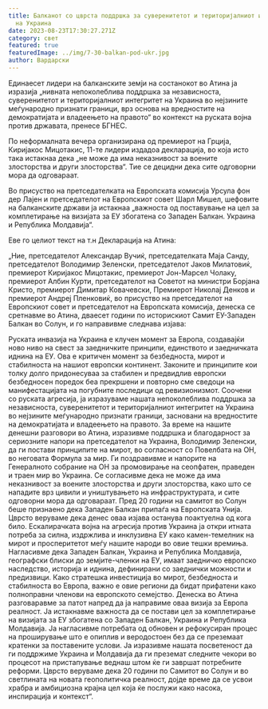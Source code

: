 ```yaml
---
title: Балканот со цврста поддршка за суверенитетот и територијалниот интегритет
  на Украина
date: 2023-08-23T17:30:27.271Z
category: свет
featured: true
featuredImage: ../img/7-30-balkan-pod-ukr.jpg
author: Вардарски
---
```

Единаесет лидери на балканските земји на состанокот во Атина ја изразија „нивната непоколеблива поддршка за независноста, суверенитетот и територијалниот интегритет на Украина во нејзините меѓународно признати граници, врз основа на вредностите на демократијата и владеењето на правото“ во контекст на руската војна против државата, пренесе БГНЕС.

По неформалната вечера организирана од премиерот на Грција, Киријакос Мицотакис, 11-те лидери издадоа декларација, во која исто така истакнаа дека „не може да има неказнивост за воените злосторства и други злосторства“. Тие се децидни дека сите одговорни мора да одговараат.

Во присуство на претседателката на Европската комисија Урсула фон дер Лајен и претседателот на Европскиот совет Шарл Мишел, шефовите на балканските држави ја истакнаа „важноста од поставување на цел за комплетирање на визијата за ЕУ ​​збогатена со Западен Балкан. Украина и Република Молдавија“.

Еве го целиот текст на т.н Декларација на Атина:

„Ние, претседателот Александар Вучиќ, претседателката Маја Санду, претседателот Володимир Зеленски, претседателот Јаков Милатовиќ, премиерот Киријакос Мицотакис, премиерот Јон-Марсел Чолаку, премиерот Албин Курти, претседателот на Советот на министри Борјана Кристо, премиерот Димитар Ковачевски, Премиерот Николај Денков и премиерот Андреј Пленковиќ, во присуство на претседателот на Европскиот совет и претседателот на Европската комисија, денеска се сретнавме во Атина, дваесет години по историскиот Самит ЕУ-Западен Балкан во Солун, и го направивме следнава изјава:

Руската инвазија на Украина е клучен момент за Европа, создавајќи ново ниво на свест за заедничките принципи, единството и заедничката иднина на ЕУ. Ова е критичен момент за безбедноста, мирот и стабилноста на нашиот европски континент. Законите и принципите кои толку долго придонесуваа за стабилен и предвидлив европски безбедносен поредок беа прекршени и повторно сме сведоци на манифестацијата на погубните последици од ревизионизмот.
Соочени со руската агресија, ја изразуваме нашата непоколеблива поддршка за независноста, суверенитетот и територијалниот интегритет на Украина во нејзините меѓународно признати граници, засновани на вредностите на демократијата и владеењето на правото.
За време на нашите денешни разговори во Атина, изразивме поддршка и благодарност за сериозните напори на претседателот на Украина, Володимир Зеленски, да ги постави принципите на мирот, во согласност со Повелбата на ОН, во неговата Формула за мир. Ги поздравивме и напорите на Генералното собрание на ОН за промовирање на сеопфатен, праведен и траен мир во Украина.
Се согласивме дека не може да има неказнивост за воените злосторства и други злосторства, како што се нападите врз цивили и уништувањето на инфраструктурата, и сите одговорни мора да одговараат.
Пред 20 години на самитот во Солун беше признаено дека Западен Балкан припаѓа на Европската Унија. Цврсто веруваме дека денес оваа изјава останува поактуелна од кога било. Ескалирачката војна на агресија против Украина ја откри итната потреба за силна, издржлива и инклузивна ЕУ како камен-темелник на мирот и просперитетот меѓу нашите народи во овие тешки времиња.
Нагласивме дека Западен Балкан, Украина и Република Молдавија, географски блиски до земјите-членки на ЕУ, имаат заедничко европско наследство, историја и иднина, дефинирани со заеднички можности и предизвици. Како стратешка инвестиција во мирот, безбедноста и стабилноста во Европа, важно е овие региони да бидат прифатени како полноправни членови на европското семејство.
Денеска во Атина разговаравме за патот напред да ја направиме оваа визија за Европа реалност. Ја истакнавме важноста да се постави цел за комплетирање на визијата за ЕУ ​​збогатена со Западен Балкан, Украина и Република Молдавија. Ја нагласивме потребата од обновен и рефокусиран процес на проширување што е опиплив и веродостоен без да се преземаат кратенки за поставените услови. Ја изразивме нашата посветеност да ги поддржиме Украина и Молдавија да ги преземат следните чекори во процесот на пристапување веднаш штом ќе ги завршат потребните реформи.
Цврсто веруваме дека 20 години по Самитот во Солун и во светлината на новата геополитичка реалност, дојде време да се усвои храбра и амбициозна крајна цел која ќе послужи како насока, инспирација и контекст“.